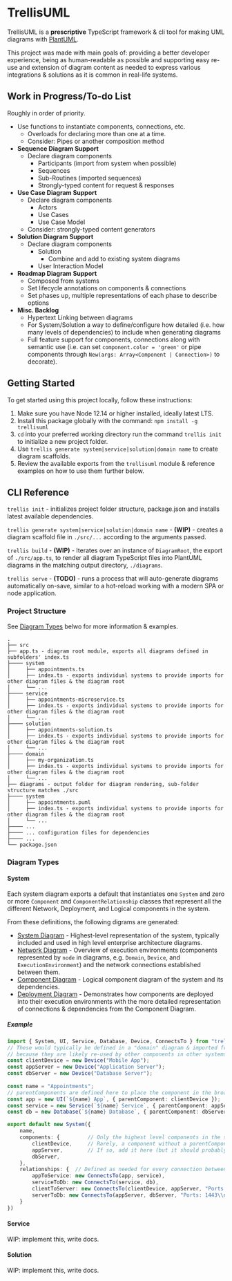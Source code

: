 # TrellisUML
TrellisUML is a **prescriptive** TypeScript framework & cli tool for making UML diagrams with [PlantUML](https://plantuml.com/). 

This project was made with main goals of: providing a better developer experience, being as human-readable as possible and supporting easy re-use and extension of diagram content as needed to express various integrations & solutions as it is common in real-life systems.

## Work in Progress/To-do List
Roughly in order of priority.

- Use functions to instantiate components, connections, etc.
  - Overloads for declaring more than one at a time.
  - Consider: Pipes or another composition method
- **Sequence Diagram Support**
  - Declare diagram components 
    - Participants (import from system when possible)
    - Sequences
    - Sub-Routines (imported sequences)
    - Strongly-typed content for request & responses
- **Use Case Diagram Support**
  - Declare diagram components
    - Actors
    - Use Cases
    - Use Case Model
  - Consider: strongly-typed content generators
- **Solution Diagram Support**
  - Declare diagram components
    - Solution
      - Combine and add to existing system diagrams
    - User Interaction Model
- **Roadmap Diagram Support**
  - Composed from systems
  - Set lifecycle annotations on components & connections
  - Set phases up, multiple representations of each phase to describe options
- **Misc. Backlog**
  - Hypertext Linking between diagrams
  - For System/Solution a way to define/configure how detailed (i.e. how many levels of dependencies) to include when generating diagrams
  - Full feature support for components, connections along with semantic use (i.e. can set `component.color = 'green'` or pipe components through `New(args: Array<Component | Connection>)` to decorate).

## Getting Started
To get started using this project locally, follow these instructions:

1. Make sure you have Node 12.14 or higher installed, ideally latest LTS.
2. Install this package globally with the command: `npm install -g trellisuml`
3. `cd` into your preferred working directory run the command `trellis init` to initialize a new project folder.
4. Use `trellis generate system|service|solution|domain name` to create diagram scaffolds.
5. Review the available exports from the `trellisuml` module & reference examples on how to use them further below.

## CLI Reference
`trellis init` - initializes project folder structure, package.json and installs latest available dependencies.

`trellis generate system|service|solution|domain name` - **(WIP)** - creates a diagram scaffold file in `./src/...` according to the arguments passed.

`trellis build` - **(WIP)** - Iterates over an instance of `DiagramRoot`, the export of `./src/app.ts`, to  render all diagram TypeScript files into PlantUML diagrams in the matching output directory, `./diagrams`.

`trellis serve` - **(TODO)** - runs a process that will auto-generate diagrams automatically on-save, similar to a hot-reload working with a modern SPA or node application.

### Project Structure
See [Diagram Types](#diagram-types) belwo for more information & examples.
```
.
├── src
├── app.ts - diagram root module, exports all diagrams defined in subfolders' index.ts
├──── system
│     ├── appointments.ts
│     ├── index.ts - exports individual systems to provide imports for other diagram files & the diagram root
│     └── ...
├──── service
│     ├── appointments-microservice.ts
│     ├── index.ts - exports individual systems to provide imports for other diagram files & the diagram root
│     └── ...
├──── solution
│     ├── appointments-solution.ts
│     ├── index.ts - exports individual systems to provide imports for other diagram files & the diagram root
│     └── ...
├──── domain
│     ├── my-organization.ts
│     ├── index.ts - exports individual systems to provide imports for other diagram files & the diagram root
│     └── ...
├── diagrams - output folder for diagram rendering, sub-folder structure matches ./src
├──── system
│     ├── appointments.puml
│     ├── index.ts - exports individual systems to provide imports for other diagram files & the diagram root
│     └── ...
├──── ...
├──── ... configuration files for dependencies
├──── ...
└── package.json
```

### Diagram Types

#### System
Each system diagram exports a default that instantiates one `System` and zero or more `Component` and `ComponentRelationship` classes that represent all the different Network, Deployment, and Logical components in the system. 

From these definitions, the following digrams are generated:

- [System Diagram](./readme/System%20Diagram%20Appointments.png) - Highest-level representation of the system, typically included and used in high level enterprise architecture diagrams.
- [Network Diagram](./readme/Network%20Diagram%20Appointments.png) - Overview of execution environments (components represented by `node` in diagrams, e.g. `Domain`, `Device`, and `ExecutionEnvironment`) and the network connections established between them.
- [Component Diagram](./readme/Component%20Diagram%20Appointments.png) - Logical component diagram of the system and its dependencies.
- [Deployment Diagram](./readme/Deployment%20Diagram%20Appointments.png) - Demonstrates how components are deployed into their execution environments with the more detailed representation of connections & dependencies from the Component Diagram.

##### Example
``` TypeScript
import { System, UI, Service, Database, Device, ConnectsTo } from "trellisuml";
// These would typically be defined in a "domain" diagram & imported from that diagram instead of defined here.
// because they are likely re-used by other components in other systems/solutions
const clientDevice = new Device("Mobile App");
const appServer = new Device("Application Server");
const dbServer = new Device("Database Server");
 
const name = "Appointments";
// parentComponents are defined here to place the component in the broader context of the systems & infrastructure.
const app = new UI(`${name} App`, { parentComponent: clientDevice }); 
const service = new Service(`${name} Service`, { parentComponent: appServer });
const db = new Database(`${name} Database`, { parentComponent: dbServer });

export default new System({
    name,
    components: {         // Only the highest level components in the system should be included here.
        clientDevice,     // Rarely, a component without a parentComponent may be defined in a system diagram.
        appServer,        // If so, add it here (but it should probably be in the domain diagram module).
        dbServer,
    },
    relationships: {  // Defined as needed for every connection between systems. De-duplicated when rendered as puml.
        appToService: new ConnectsTo(app, service),
        serviceToDb: new ConnectsTo(service, db),
        clientToServer: new ConnectsTo(clientDevice, appServer, "Ports: 443\\nProtcol:TCP"),
        serverToDb: new ConnectsTo(appServer, dbServer, "Ports: 1443\\nProtcol:TCP")
    }
})
```
#### Service
WIP: implement this, write docs.
#### Solution
WIP: implement this, write docs.